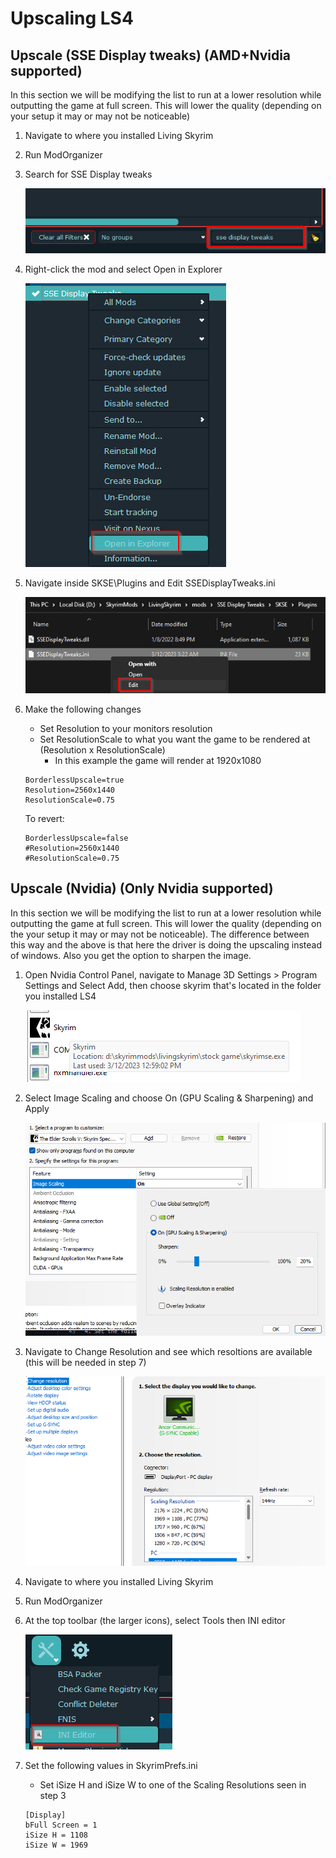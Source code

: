 # Upscaling LS4

## Upscale (SSE Display tweaks) (AMD+Nvidia supported)

In this section we will be modifying the list to run at a lower resolution while outputting the game at full screen. This will lower the quality (depending on your setup it may or may not be noticeable)

1. Navigate to where you installed Living Skyrim
2. Run ModOrganizer
3. Search for SSE Display tweaks

	![alt text](https://github.com/GamingConsultant/LivingSkyrim4/blob/main/Images/Performance/per1.PNG)
4. Right-click the mod and select Open in Explorer

	![alt text](https://github.com/GamingConsultant/LivingSkyrim4/blob/main/Images/Performance/per2.png)
5. Navigate inside SKSE\Plugins and Edit SSEDisplayTweaks.ini

	![alt text](https://github.com/GamingConsultant/LivingSkyrim4/blob/main/Images/Performance/per3.png)
6. Make the following changes
	- Set Resolution to your monitors resolution
	- Set ResolutionScale to what you want the game to be rendered at (Resolution x ResolutionScale)
		- In this example the game will render at 1920x1080
	```
	BorderlessUpscale=true
	Resolution=2560x1440
	ResolutionScale=0.75
	```
	To revert:
	```
	BorderlessUpscale=false
	#Resolution=2560x1440
	#ResolutionScale=0.75
	```


## Upscale (Nvidia) (Only Nvidia supported)

In this section we will be modifying the list to run at a lower resolution while outputting the game at full screen. This will lower the quality (depending on the your setup it may or may not be noticeable). The difference between this way and the above is that here the driver is doing the upscaling instead of windows.
Also you get the option to sharpen the image.

1. Open Nvidia Control Panel, navigate to Manage 3D Settings > Program Settings and Select Add, then choose skyrim that's located in the folder you installed LS4

	![alt text](https://github.com/GamingConsultant/LivingSkyrim4/blob/main/Images/Performance/per5.png)
2. Select Image Scaling and choose On (GPU Scaling & Sharpening) and Apply

	![alt text](https://github.com/GamingConsultant/LivingSkyrim4/blob/main/Images/Performance/per6.png)
3. Navigate to Change Resolution and see which resoltions are available (this will be needed in step 7)

	![alt text](https://github.com/GamingConsultant/LivingSkyrim4/blob/main/Images/Performance/per7.png)
5. Navigate to where you installed Living Skyrim
6. Run ModOrganizer
7. At the top toolbar (the larger icons), select Tools then INI editor

	![alt text](https://github.com/GamingConsultant/LivingSkyrim4/blob/main/Images/Performance/per4.png)
7. Set the following values in SkyrimPrefs.ini
	- Set iSize H and iSize W to one of the Scaling Resolutions seen in step 3
	```
	[Display]
	bFull Screen = 1
	iSize H = 1108
	iSize W = 1969
	```
